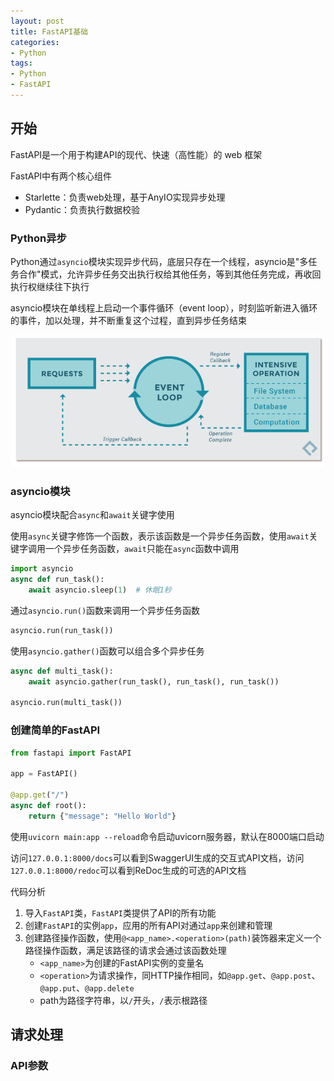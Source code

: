 ```yaml
---
layout: post
title: FastAPI基础
categories:
- Python
tags:
- Python
- FastAPI
---
```


## 开始

FastAPI是一个用于构建API的现代、快速（高性能）的 web 框架

FastAPI中有两个核心组件

-   Starlette：负责web处理，基于AnyIO实现异步处理
-   Pydantic：负责执行数据校验

### Python异步

Python通过`asyncio`模块实现异步代码，底层只存在一个线程，asyncio是"多任务合作"模式，允许异步任务交出执行权给其他任务，等到其他任务完成，再收回执行权继续往下执行

asyncio模块在单线程上启动一个事件循环（event loop），时刻监听新进入循环的事件，加以处理，并不断重复这个过程，直到异步任务结束

![bg2019112005](assets/bg2019112005-1721662637466-2.jpg)

### asyncio模块

asyncio模块配合`async`和`await`关键字使用

使用`async`关键字修饰一个函数，表示该函数是一个异步任务函数，使用`await`关键字调用一个异步任务函数，`await`只能在`async`函数中调用

```python
import asyncio
async def run_task():
    await asyncio.sleep(1)  # 休眠1秒
```

通过`asyncio.run()`函数来调用一个异步任务函数

```python
asyncio.run(run_task())
```

使用`asyncio.gather()`函数可以组合多个异步任务

```python
async def multi_task():
    await asyncio.gather(run_task(), run_task(), run_task())

asyncio.run(multi_task())
```

### 创建简单的FastAPI

```Python
from fastapi import FastAPI

app = FastAPI()

@app.get("/")
async def root():
    return {"message": "Hello World"}
```

使用`uvicorn main:app --reload`命令启动uvicorn服务器，默认在8000端口启动

访问`127.0.0.1:8000/docs`可以看到SwaggerUI生成的交互式API文档，访问`127.0.0.1:8000/redoc`可以看到ReDoc生成的可选的API文档

代码分析

1.   导入`FastAPI`类，`FastAPI`类提供了API的所有功能
2.   创建`FastAPI`的实例`app`，应用的所有API对通过`app`来创建和管理
3.   创建路径操作函数，使用`@<app_name>.<operation>(path)`装饰器来定义一个路径操作函数，满足该路径的请求会通过该函数处理
     -   `<app_name>`为创建的FastAPI实例的变量名
     -   `<operation>`为请求操作，同HTTP操作相同，如`@app.get`、`@app.post`、`@app.put`、`@app.delete`
     -   path为路径字符串，以`/`开头，`/`表示根路径

## 请求处理

### API参数


